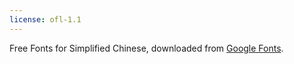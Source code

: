 ```yaml
---
license: ofl-1.1
---
```


Free Fonts for Simplified Chinese, downloaded from [Google Fonts](https://fonts.google.com/?subset=chinese-simplified).